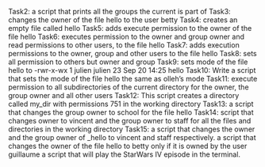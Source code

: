Task2: a script that prints all the groups the current is part of
Task3: changes the owner of the file hello to the user betty
Task4: creates an empty file called hello
Task5: adds execute permission to the owner of the file hello
Task6: executes permission to the owner and group owner and read permissions to other users, to the file hello
Task7: adds execution permissions to the owner, group and other users to the file hello
Task8: sets all permission to others but owner and group
Task9: sets mode of the file hello to -rwr-x-wx 1 julien julien 23 Sep 20 14:25 hello
Task10: Write a script that sets the mode of the file hello the same as olleh’s mode
Task11: execute permission to all subdirectories of the current directory for the owner, the group owner and all other users
Task12: This script creates a directory called my_dir with permissions 751 in the working directory
Task13: a script that changes the group owner to school for the file hello
Task14: script that changes owner to vincent and the group owner to staff for all the files and directories in the working directory
Task15: a script that changes the owner and the group owner of _hello to vincent and staff respectively. 
a script that changes the owner of the file hello to betty only if it is owned by the user guillaume
a script that will play the StarWars IV episode in the terminal.
